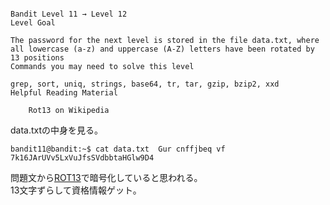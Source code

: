 ```

Bandit Level 11 → Level 12
Level Goal

The password for the next level is stored in the file data.txt, where all lowercase (a-z) and uppercase (A-Z) letters have been rotated by 13 positions
Commands you may need to solve this level

grep, sort, uniq, strings, base64, tr, tar, gzip, bzip2, xxd
Helpful Reading Material

    Rot13 on Wikipedia
```

data.txtの中身を見る。  

`
bandit11@bandit:~$ cat data.txt 
Gur cnffjbeq vf 7k16JArUVv5LxVuJfsSVdbbtaHGlw9D4
`

問題文から[ROT13](https://ja.wikipedia.org/wiki/ROT13)で暗号化していると思われる。  
13文字ずらして資格情報ゲット。  

